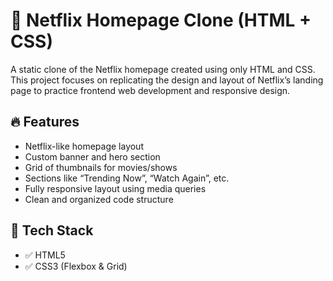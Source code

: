 # 🍿 Netflix Homepage Clone (HTML + CSS)

A static clone of the Netflix homepage created using only HTML and CSS. This project focuses on replicating the design and layout of Netflix’s landing page to practice frontend web development and responsive design.

## 🔥 Features

- Netflix-like homepage layout
- Custom banner and hero section
- Grid of thumbnails for movies/shows
- Sections like “Trending Now”, “Watch Again”, etc.
- Fully responsive layout using media queries
- Clean and organized code structure

## 🧱 Tech Stack

- ✅ HTML5
- ✅ CSS3 (Flexbox & Grid)
